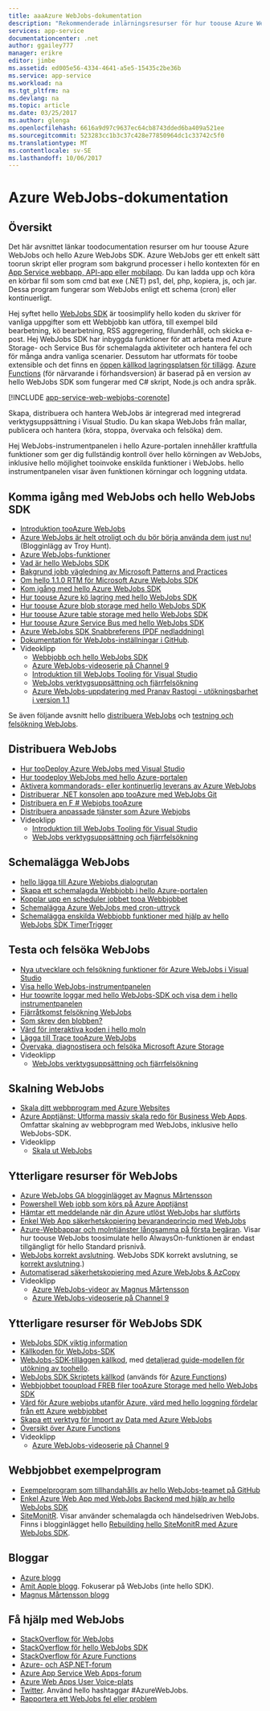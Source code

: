 ```yaml
---
title: aaaAzure WebJobs-dokumentation
description: "Rekommenderade inlärningsresurser för hur toouse Azure WebJobs och hello Azure WebJobs SDK."
services: app-service
documentationcenter: .net
author: ggailey777
manager: erikre
editor: jimbe
ms.assetid: ed005e56-4334-4641-a5e5-15435c2be36b
ms.service: app-service
ms.workload: na
ms.tgt_pltfrm: na
ms.devlang: na
ms.topic: article
ms.date: 03/25/2017
ms.author: glenga
ms.openlocfilehash: 6616a9d97c9637ec64cb8743dded6ba409a521ee
ms.sourcegitcommit: 523283cc1b3c37c428e77850964dc1c33742c5f0
ms.translationtype: MT
ms.contentlocale: sv-SE
ms.lasthandoff: 10/06/2017
---
```

# <a name="azure-webjobs-documentation-resources"></a>Azure WebJobs-dokumentation
## <a name="overview"></a>Översikt
Det här avsnittet länkar toodocumentation resurser om hur toouse Azure WebJobs och hello Azure WebJobs SDK. Azure WebJobs ger ett enkelt sätt toorun skript eller program som bakgrund processer i hello kontexten för en [App Service webbapp, API-app eller mobilapp](../app-service/app-service-value-prop-what-is.md). Du kan ladda upp och köra en körbar fil som som cmd bat exe (.NET) ps1, del, php, kopiera, js, och jar. Dessa program fungerar som WebJobs enligt ett schema (cron) eller kontinuerligt.

Hej syftet hello [WebJobs SDK](https://docs.microsoft.com/azure/app-service-web/websites-dotnet-webjobs-sdk) är toosimplify hello koden du skriver för vanliga uppgifter som ett Webbjobb kan utföra, till exempel bild bearbetning, kö bearbetning, RSS aggregering, filunderhåll, och skicka e-post. Hej WebJobs SDK har inbyggda funktioner för att arbeta med Azure Storage- och Service Bus för schemalagda aktiviteter och hantera fel och för många andra vanliga scenarier. Dessutom har utformats för toobe extensible och det finns en [öppen källkod lagringsplatsen för tillägg](https://github.com/Azure/azure-webjobs-sdk-extensions/wiki/Binding-Extensions-Overview). [Azure Functions](../azure-functions/functions-overview.md) (för närvarande i förhandsversion) är baserad på en version av hello WebJobs SDK som fungerar med C# skript, Node.js och andra språk. 

[!INCLUDE [app-service-web-webjobs-corenote](../../includes/app-service-web-webjobs-corenote.md)]

Skapa, distribuera och hantera WebJobs är integrerad med integrerad verktygsuppsättning i Visual Studio. Du kan skapa WebJobs från mallar, publicera och hantera (köra, stoppa, övervaka och felsöka) dem. 

Hej WebJobs-instrumentpanelen i hello Azure-portalen innehåller kraftfulla funktioner som ger dig fullständig kontroll över hello körningen av WebJobs, inklusive hello möjlighet tooinvoke enskilda funktioner i WebJobs. hello instrumentpanelen visar även funktionen körningar och loggning utdata. 

## <a name="getstarted"></a>Komma igång med WebJobs och hello WebJobs SDK
* [Introduktion tooAzure WebJobs](http://www.hanselman.com/blog/IntroducingWindowsAzureWebJobs.aspx)
* [Azure WebJobs är helt otroligt och du bör börja använda dem just nu!](http://www.troyhunt.com/2015/01/azure-webjobs-are-awesome-and-you.html) (Blogginlägg av Troy Hunt).
* [Azure WebJobs-funktioner](https://azure.microsoft.com/blog/2014/10/22/webjobs-goes-into-full-production/)
* [Vad är hello WebJobs SDK](websites-dotnet-webjobs-sdk.md)
* [Bakgrund jobb vägledning av Microsoft Patterns and Practices](https://docs.microsoft.com/azure/architecture/best-practices/background-jobs)
* [Om hello 1.1.0 RTM för Microsoft Azure WebJobs SDK](https://azure.microsoft.com/blog/azure-webjobs-sdk-1-1-0-rtm/)
* [Kom igång med hello Azure WebJobs SDK](websites-dotnet-webjobs-sdk-get-started.md)
* [Hur toouse Azure kö lagring med hello WebJobs SDK](websites-dotnet-webjobs-sdk-storage-queues-how-to.md)
* [Hur toouse Azure blob storage med hello WebJobs SDK](websites-dotnet-webjobs-sdk-storage-blobs-how-to.md)
* [Hur toouse Azure table storage med hello WebJobs SDK](websites-dotnet-webjobs-sdk-storage-tables-how-to.md)
* [Hur toouse Azure Service Bus med hello WebJobs SDK](websites-dotnet-webjobs-sdk-service-bus.md)
* [Azure WebJobs SDK Snabbreferens (PDF nedladdning)](https://go.microsoft.com/fwlink/p/?linkid=845558)
* [Dokumentation för WebJobs-inställningar i GitHub](https://github.com/projectkudu/kudu/wiki/Web-jobs).
* Videoklipp
  * [Webbjobb och hello WebJobs SDK](http://channel9.msdn.com/Shows/Cloud+Cover/Episode-153-WebJobs-with-Pranav-Rastogi?utm_source=dlvr.it&utm_medium=twitter)
  * [Azure WebJobs-videoserie på Channel 9](http://channel9.msdn.com/Tags/azurefridaywebjobs)
  * [Introduktion till WebJobs Tooling för Visual Studio](http://channel9.msdn.com/Shows/Web+Camps+TV/Introducing-WebJobs-Tooling-for-Visual-Studio-with-Brady-Gaster) 
  * [WebJobs verktygsuppsättning och fjärrfelsökning](http://channel9.msdn.com/Shows/Web+Camps+TV/WebJobs-GA-Series-Episode-1-WebJobs-Tooling-with-Brady-Gaster)
  * [Azure WebJobs-uppdatering med Pranav Rastogi - utökningsbarhet i version 1.1](https://channel9.msdn.com/Shows/Cloud+Cover/Episode-183-Azure-WebJobs-Update-with-Pranav-Rastogi)

Se även följande avsnitt hello [distribuera WebJobs](#deploy) och [testning och felsökning WebJobs](#debug).

## <a name="deploy"></a>Distribuera WebJobs
* [Hur tooDeploy Azure WebJobs med Visual Studio](websites-dotnet-deploy-webjobs.md)
* [Hur toodeploy WebJobs med hello Azure-portalen](web-sites-create-web-jobs.md)
* [Aktivera kommandorads- eller kontinuerlig leverans av Azure WebJobs](https://azure.microsoft.com/blog/2014/08/18/enabling-command-line-or-continuous-delivery-of-azure-webjobs/)
* [Distribuerar .NET konsolen app tooAzure med WebJobs Git](http://blog.amitapple.com/post/73574681678/git-deploy-console-app/)
* [Distribuera en F # Webjobs tooAzure](http://blogs.msdn.com/b/dave_crooks_dev_blog/archive/2015/02/18/deploying-f-web-job-to-azure.aspx)
* [Distribuera anpassade tjänster som Azure Webjobs](http://withouttheloop.com/articles/2015-06-23-deploying-custom-services-as-azure-webjobs/)
* Videoklipp
  * [Introduktion till WebJobs Tooling för Visual Studio](http://channel9.msdn.com/Shows/Web+Camps+TV/Introducing-WebJobs-Tooling-for-Visual-Studio-with-Brady-Gaster) 
  * [WebJobs verktygsuppsättning och fjärrfelsökning](http://channel9.msdn.com/Shows/Web+Camps+TV/WebJobs-GA-Series-Episode-1-WebJobs-Tooling-with-Brady-Gaster) 

## <a name="schedule"></a>Schemalägga WebJobs
* [hello lägga till Azure Webjobs dialogrutan](websites-dotnet-deploy-webjobs.md#configure)
* [Skapa ett schemalagda Webbjobb i hello Azure-portalen](web-sites-create-web-jobs.md#CreateScheduled)
* [Kopplar upp en scheduler jobbet tooa Webbjobbet](http://blog.davidebbo.com/2015/05/scheduled-webjob.html)
* [Schemalägga Azure WebJobs med cron-uttryck](http://blog.amitapple.com/post/2015/06/scheduling-azure-webjobs/)
* [Schemalägga enskilda Webbjobb funktioner med hjälp av hello WebJobs SDK TimerTrigger](websites-dotnet-webjobs-sdk.md#schedule)

## <a name="debug"></a>Testa och felsöka WebJobs
* [Nya utvecklare och felsökning funktioner för Azure WebJobs i Visual Studio](http://blogs.msdn.com/b/webdev/archive/2014/11/12/new-developer-and-debugging-features-for-azure-webjobs-in-visual-studio.aspx)
* [Visa hello WebJobs-instrumentpanelen](websites-dotnet-webjobs-sdk-get-started.md#view-the-webjobs-sdk-dashboard)
* [Hur toowrite loggar med hello WebJobs-SDK och visa dem i hello instrumentpanelen](websites-dotnet-webjobs-sdk-storage-queues-how-to.md#logs)
* [Fjärråtkomst felsökning WebJobs](web-sites-dotnet-troubleshoot-visual-studio.md#remotedebugwj)
* [Som skrev den blobben?](http://blogs.msdn.com/b/jmstall/archive/2014/02/19/who-wrote-that-blob.aspx) 
* [Värd för interaktiva koden i hello moln](http://blogs.msdn.com/b/jmstall/archive/2014/04/26/hosting-interactive-code-in-the-cloud.aspx)
* [Lägga till Trace tooAzure WebJobs](http://blogs.msdn.com/b/mcsuksoldev/archive/2014/09/04/adding-trace-to-azure-web-sites-and-web-jobs.aspx)
* [Övervaka, diagnostisera och felsöka Microsoft Azure Storage](../storage/common/storage-monitoring-diagnosing-troubleshooting.md)
* Videoklipp
  * [WebJobs verktygsuppsättning och fjärrfelsökning](http://channel9.msdn.com/Shows/Web+Camps+TV/WebJobs-GA-Series-Episode-1-WebJobs-Tooling-with-Brady-Gaster) 

## <a name="scale"></a>Skalning WebJobs
* [Skala ditt webbprogram med Azure Websites](http://msdn.microsoft.com/magazine/dn786914.aspx)
* [Azure Apptjänst: Utforma massiv skala redo för Business Web Apps](https://channel9.msdn.com/Events/Build/2014/3-626). Omfattar skalning av webbprogram med WebJobs, inklusive hello WebJobs-SDK.
* Videoklipp
  * [Skala ut WebJobs](http://channel9.msdn.com/Shows/Azure-Friday/Azure-WebJobs-105-Scaling-out-Web-Jobs)

## <a name="additional"></a>Ytterligare resurser för WebJobs
* [Azure WebJobs GA blogginlägget av Magnus Mårtensson](http://magnusmartensson.com/azure-webjobs-ga)
* [Powershell Web jobb som körs på Azure Apptjänst](http://blogs.msdn.com/b/nicktrog/archive/2014/01/22/running-powershell-web-jobs-on-azure-websites.aspx)
* [Hämtar ett meddelande när din Azure utlöst WebJobs har slutförts](http://blog.amitapple.com/post/2014/03/webjobs-notification/)
* [Enkel Web App säkerhetskopiering bevarandeprincip med WebJobs](https://azure.microsoft.com/blog/2014/04/28/simple-web-site-backup-retention-policy-with-webjobs/)
* [Azure-Webbappar och molntjänster långsamma på första begäran](http://wp.sjkp.dk/windows-azure-websites-and-cloud-services-slow-on-first-request/). Visar hur toouse WebJobs toosimulate hello AlwaysOn-funktionen är endast tillgängligt för hello Standard prisnivå.
* [WebJobs korrekt avslutning](http://blog.amitapple.com/post/2014/05/webjobs-graceful-shutdown/#.U72Il_5OWUl). WebJobs SDK korrekt avslutning, se [korrekt avslutning](websites-dotnet-webjobs-sdk-storage-queues-how-to.md#graceful).)
* [Automatiserad säkerhetskopiering med Azure WebJobs & AzCopy](http://markjbrown.com/azure-webjobs-azcopy/)
* Videoklipp
  * [Azure WebJobs-videor av Magnus Mårtensson](https://www.youtube.com/playlist?list=PLqp1ZOYYUSd81yEzMYLTw8cz91wx_LU9r)
  * [Azure WebJobs-videoserie på Channel 9](http://channel9.msdn.com/Tags/azurefridaywebjobs)

## <a name="additionalsdk"></a>Ytterligare resurser för WebJobs SDK
* [WebJobs SDK viktig information](https://github.com/Azure/azure-webjobs-sdk/wiki/Release-Notes)
* [Källkoden för WebJobs-SDK](https://github.com/Azure/azure-webjobs-sdk)
* [WebJobs-SDK-tilläggen källkod](https://github.com/Azure/azure-webjobs-sdk-extensions), med [detaljerad guide-modellen för utökning av toohello](https://github.com/Azure/azure-webjobs-sdk-extensions/wiki/Binding-Extensions-Overview).  
* [WebJobs SDK Skriptets källkod](https://github.com/Azure/azure-webjobs-sdk-script/) (används för [Azure Functions](../azure-functions/functions-overview.md))
* [Webbjobbet tooupload FREB filer tooAzure Storage med hello WebJobs SDK](http://thenextdoorgeek.com/post/WAWS-WebJob-to-upload-FREB-files-to-Azure-Storage-using-the-WebJobs-SDK)
* [Värd för Azure webjobs utanför Azure, värd med hello loggning fördelar från ett Azure webbjobbet](http://bypassion.dk/?p=510)
* [Skapa ett verktyg för Import av Data med Azure WebJobs](http://www.freshconsulting.com/building-data-import-tool-azure-webjobs/)
* [Översikt över Azure Functions](../azure-functions/functions-overview.md)
* Videoklipp
  * [Azure WebJobs-videoserie på Channel 9](http://channel9.msdn.com/Tags/azurefridaywebjobs)

## <a name="samples"></a>Webbjobbet exempelprogram
* [Exempelprogram som tillhandahålls av hello WebJobs-teamet på GitHub](https://github.com/azure/azure-webjobs-sdk-samples)
* [Enkel Azure Web App med WebJobs Backend med hjälp av hello WebJobs SDK](http://code.msdn.microsoft.com/Simple-Azure-Website-with-b4391eeb)
* [SiteMonitR](http://code.msdn.microsoft.com/SiteMonitR-dd4fcf77). Visar använder schemalagda och händelsedriven WebJobs. Finns i blogginlägget hello [Rebuilding hello SiteMonitR med Azure WebJobs SDK](http://www.bradygaster.com/post/rebuilding-the-sitemonitr-using-windows-azure-webjobs).

## <a name="blogs"></a>Bloggar
* [Azure blogg](/blog)
* [Amit Apple blogg](http://blog.amitapple.com/). Fokuserar på WebJobs (inte hello SDK).
* [Magnus Mårtensson blogg](http://magnusmartensson.com/)

## <a name="gethelp"></a>Få hjälp med WebJobs
* [StackOverflow för WebJobs](http://stackoverflow.com/questions/tagged/azure-webjobs)
* [StackOverflow för hello WebJobs SDK](http://stackoverflow.com/questions/tagged/azure-webjobssdk)
* [StackOverflow för Azure Functions](http://stackoverflow.com/questions/tagged/azure-functions)
* [Azure- och ASP.NET-forum](http://forums.asp.net/1247.aspx)
* [Azure App Service Web Apps-forum](http://social.msdn.microsoft.com/Forums/azure/home?forum=windowsazurewebsitespreview)
* [Azure Web Apps User Voice-plats](https://feedback.azure.com/forums/169385-websites/)
* [Twitter](http://twitter.com/). Använd hello hashtaggar #AzureWebJobs.
* [Rapportera ett WebJobs fel eller problem](https://github.com/projectkudu/kudu/wiki/Reporting-WebJobs-issues)

